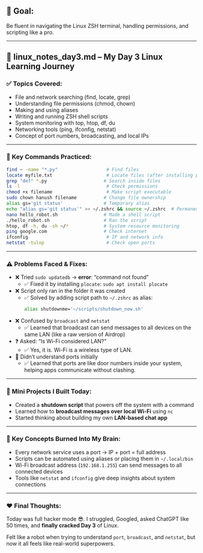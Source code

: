 ## 🎯 Goal:
Be fluent in navigating the Linux ZSH terminal, handling permissions, and scripting like a pro.

---

## 📒 linux_notes_day3.md – My Day 3 Linux Learning Journey

### ✅ Topics Covered:
- File and network searching (find, locate, grep)
- Understanding file permissions (chmod, chown)
- Making and using aliases
- Writing and running ZSH shell scripts
- System monitoring with top, htop, df, du
- Networking tools (ping, ifconfig, netstat)
- Concept of port numbers, broadcasting, and local IPs

---

### 🧠 Key Commands Practiced:
```zsh
find ~ -name "*.py"                  # Find files
locate myfile.txt                    # Locate files (after installing plocate)
grep "def" *.py                     # Search inside files
ls -l                                # Check permissions
chmod +x filename                    # Make script executable
sudo chown hanush filename          # Change file ownership
alias gs='git status'               # Temporary alias
echo "alias gs='git status'" >> ~/.zshrc && source ~/.zshrc  # Permanent alias
nano hello_robot.sh                 # Made a shell script
./hello_robot.sh                    # Ran the script
htop, df -h, du -sh ~/*             # System resource monitoring
ping google.com                     # Check internet
ifconfig                             # IP and network info
netstat -tulnp                       # Check open ports
```

---

### ⚠️ Problems Faced & Fixes:
- ❌ Tried `sudo updatedb` → **error**: “command not found”
  - ✅ Fixed it by installing `plocate`: `sudo apt install plocate`
- ❌ Script only ran in the folder it was created
  - ✅ Solved by adding script path to `~/.zshrc` as alias:
    ```zsh
    alias shutdownme='~/scripts/shutdown_now.sh'
    ```
- ❌ Confused by `broadcast` and `netstat`
  - ✅ Learned that broadcast can send messages to all devices on the same LAN (like a raw version of Airdrop)
- ❓ Asked: “Is Wi-Fi considered LAN?”
  - ✅ Yes, it is. Wi-Fi is a wireless type of LAN.
- 🤔 Didn’t understand ports initially
  - ✅ Learned that ports are like door numbers inside your system, helping apps communicate without clashing.

---

### 🚀 Mini Projects I Built Today:
- Created a **shutdown script** that powers off the system with a command
- Learned how to **broadcast messages over local Wi-Fi** using `nc`
- Started thinking about building my own **LAN-based chat app**

---

### 🧠 Key Concepts Burned Into My Brain:
- Every network service uses a port → IP + port = full address
- Scripts can be automated using aliases or placing them in `~/.local/bin`
- Wi-Fi broadcast address (`192.168.1.255`) can send messages to all connected devices
- Tools like `netstat` and `ifconfig` give deep insights about system connections

---

### ❤️ Final Thoughts:
Today was full hacker mode 😎. I struggled, Googled, asked ChatGPT like 50 times, and **finally cracked Day 3** of Linux. 

Felt like a robot when trying to understand `port`, `broadcast`, and `netstat`, but now it all feels like real-world superpowers.



